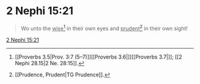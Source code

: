 # 2 Nephi 15:21

> Wo unto the <u>wise</u>[^a] in their own eyes and <u>prudent</u>[^b] in their own sight!

[2 Nephi 15:21](https://www.churchofjesuschrist.org/study/scriptures/bofm/2-ne/15?lang=eng&id=p21#p21)


[^a]: [[Proverbs 3.5|Prov. 3:7 (5–7)]][[Proverbs 3.6|]][[Proverbs 3.7|]]; [[2 Nephi 28.15|2 Ne. 28:15]].  
[^b]: [[Prudence, Prudent|TG Prudence]].  
